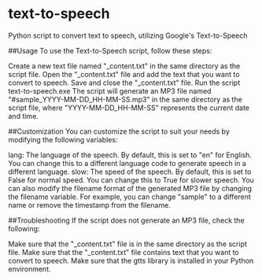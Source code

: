 # text-to-speech
 Python script to convert text to speech, utilizing Google's Text-to-Speech

##Usage
To use the Text-to-Speech script, follow these steps:

Create a new text file named "_content.txt" in the same directory as the script file.
Open the "_content.txt" file and add the text that you want to convert to speech.
Save and close the "_content.txt" file.
Run the script text-to-speech.exe
The script will generate an MP3 file named "#sample_YYYY-MM-DD_HH-MM-SS.mp3" in the same directory as the script file, where "YYYY-MM-DD_HH-MM-SS" represents the current date and time.

##Customization
You can customize the script to suit your needs by modifying the following variables:

lang: The language of the speech. By default, this is set to "en" for English. You can change this to a different language code to generate speech in a different language.
slow: The speed of the speech. By default, this is set to False for normal speed. You can change this to True for slower speech.
You can also modify the filename format of the generated MP3 file by changing the filename variable. For example, you can change "sample" to a different name or remove the timestamp from the filename.

##Troubleshooting
If the script does not generate an MP3 file, check the following:

Make sure that the "_content.txt" file is in the same directory as the script file.
Make sure that the "_content.txt" file contains text that you want to convert to speech.
Make sure that the gtts library is installed in your Python environment.